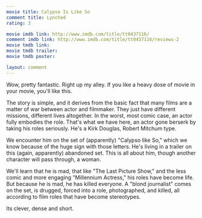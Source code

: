 ```yaml
---
movie title: Calypso Is Like So
comment title: Lynched
rating: 3

movie imdb link: http://www.imdb.com/title/tt0437116/
comment imdb link: http://www.imdb.com/title/tt0437116/reviews-2
movie tmdb link: 
movie tmdb trailer: 
movie tmdb poster: 

layout: comment
---
```


Wow, pretty fantastic. Right up my alley. If you like a heavy dose of movie in your movie, you'll like this.

The story is simple, and it derives from the basic fact that many films are a matter of war between actor and filmmaker. They just have different missions, different lives altogether. In the worst, most comic case, an actor fully embodies the role. That's what we have here, an actor gone berserk by taking his roles seriously. He's a Kirk Douglas, Robert Mitchum type.

We encounter him on the set of (apparently) "Calypso like So," which we know because of the huge sign with those letters. He's living in a trailer on this (again, apparently) abandoned set. This is all about him, though another character will pass through, a woman.

We'll learn that he is mad, that like "The Last Picture Show," and the less comic and more engaging "Millennium Actress," his roles have become life. But because he is mad, he has killed everyone. A "blond journalist" comes on the set, is drugged, forced into a role, photographed, and killed, all according to film roles that have become stereotypes.

Its clever, dense and short.
